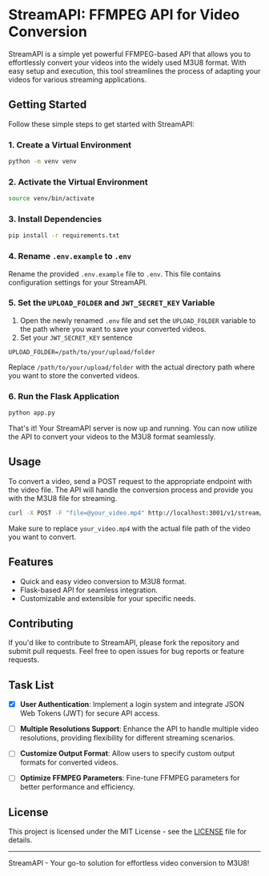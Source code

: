 # StreamAPI: FFMPEG API for Video Conversion

StreamAPI is a simple yet powerful FFMPEG-based API that allows you to effortlessly convert your videos into the widely used M3U8 format. With easy setup and execution, this tool streamlines the process of adapting your videos for various streaming applications.

## Getting Started

Follow these simple steps to get started with StreamAPI:

### 1. Create a Virtual Environment

```bash
python -m venv venv
```

### 2. Activate the Virtual Environment

```bash
source venv/bin/activate
```

### 3. Install Dependencies

```bash
pip install -r requirements.txt
```

### 4. Rename `.env.example` to `.env`

Rename the provided `.env.example` file to `.env`. This file contains configuration settings for your StreamAPI.

### 5. Set the `UPLOAD_FOLDER` and `JWT_SECRET_KEY` Variable

1. Open the newly renamed `.env` file and set the `UPLOAD_FOLDER` variable to the path where you want to save your converted videos.
2. Set your `JWT_SECRET_KEY` sentence

```env
UPLOAD_FOLDER=/path/to/your/upload/folder
```

Replace `/path/to/your/upload/folder` with the actual directory path where you want to store the converted videos.

### 6. Run the Flask Application

```bash
python app.py
```

That's it! Your StreamAPI server is now up and running. You can now utilize the API to convert your videos to the M3U8 format seamlessly.

## Usage

To convert a video, send a POST request to the appropriate endpoint with the video file. The API will handle the conversion process and provide you with the M3U8 file for streaming.

```bash
curl -X POST -F "file=@your_video.mp4" http://localhost:3001/v1/stream/app/upload
```

Make sure to replace `your_video.mp4` with the actual file path of the video you want to convert.

## Features

- Quick and easy video conversion to M3U8 format.
- Flask-based API for seamless integration.
- Customizable and extensible for your specific needs.

## Contributing

If you'd like to contribute to StreamAPI, please fork the repository and submit pull requests. Feel free to open issues for bug reports or feature requests.

## Task List

- [x] **User Authentication**: Implement a login system and integrate JSON Web Tokens (JWT) for secure API access.

- [ ] **Multiple Resolutions Support**: Enhance the API to handle multiple video resolutions, providing flexibility for different streaming scenarios.

- [ ] **Customize Output Format**: Allow users to specify custom output formats for converted videos.

- [ ] **Optimize FFMPEG Parameters**: Fine-tune FFMPEG parameters for better performance and efficiency.

## License

This project is licensed under the MIT License - see the [LICENSE](LICENSE) file for details.

---

StreamAPI - Your go-to solution for effortless video conversion to M3U8!